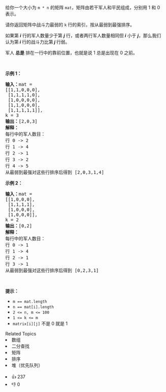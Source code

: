 <p>给你一个大小为&nbsp;<code>m&nbsp;* n</code>&nbsp;的矩阵&nbsp;<code>mat</code>，矩阵由若干军人和平民组成，分别用 1 和 0 表示。</p>

<p>请你返回矩阵中战斗力最弱的&nbsp;<code>k</code>&nbsp;行的索引，按从最弱到最强排序。</p>

<p>如果第&nbsp;<em><strong>i</strong></em>&nbsp;行的军人数量少于第&nbsp;<em><strong>j</strong></em>&nbsp;行，或者两行军人数量相同但<em><strong> i</strong></em> 小于 <em><strong>j</strong></em>，那么我们认为第<em><strong> i </strong></em>行的战斗力比第<em><strong> j </strong></em>行弱。</p>

<p>军人 <strong>总是</strong> 排在一行中的靠前位置，也就是说 1 总是出现在 0 之前。</p>

<p>&nbsp;</p>

<p><strong>示例 1：</strong></p>

<pre>
<strong>输入：</strong>mat = 
[[1,1,0,0,0],
 [1,1,1,1,0],
 [1,0,0,0,0],
 [1,1,0,0,0],
 [1,1,1,1,1]], 
k = 3
<strong>输出：</strong>[2,0,3]
<strong>解释：</strong>
每行中的军人数目：
行 0 -&gt; 2 
行 1 -&gt; 4 
行 2 -&gt; 1 
行 3 -&gt; 2 
行 4 -&gt; 5 
从最弱到最强对这些行排序后得到 [2,0,3,1,4]
</pre>

<p><strong>示例 2：</strong></p>

<pre>
<strong>输入：</strong>mat = 
[[1,0,0,0],
&nbsp;[1,1,1,1],
&nbsp;[1,0,0,0],
&nbsp;[1,0,0,0]], 
k = 2
<strong>输出：</strong>[0,2]
<strong>解释：</strong> 
每行中的军人数目：
行 0 -&gt; 1 
行 1 -&gt; 4 
行 2 -&gt; 1 
行 3 -&gt; 1 
从最弱到最强对这些行排序后得到 [0,2,3,1]
</pre>

<p>&nbsp;</p>

<p><strong>提示：</strong></p>

<ul> 
 <li><code>m == mat.length</code></li> 
 <li><code>n == mat[i].length</code></li> 
 <li><code>2 &lt;= n, m &lt;= 100</code></li> 
 <li><code>1 &lt;= k &lt;= m</code></li> 
 <li><code>matrix[i][j]</code> 不是 0 就是 1</li> 
</ul>

<div><div>Related Topics</div><div><li>数组</li><li>二分查找</li><li>矩阵</li><li>排序</li><li>堆（优先队列）</li></div></div><br><div><li>👍 237</li><li>👎 0</li></div>